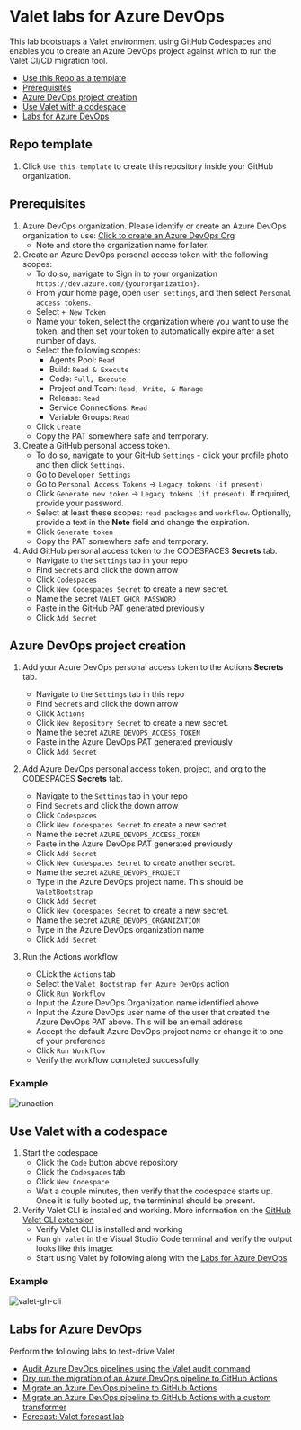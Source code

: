 # Valet labs for Azure DevOps

This lab bootstraps a Valet environment using GitHub Codespaces and enables you to create an Azure DevOps project against which to run the Valet CI/CD migration tool.

- [Use this Repo as a template](#repo-template)
- [Prerequisites](#prerequisites)
- [Azure DevOps project creation](#azure-devops-project-creation)
- [Use Valet with a codespace](#use-valet-with-a-codespace)
- [Labs for Azure DevOps](#labs-for-azure-devops)

## Repo template

1. Click `Use this template` to create this repository inside your GitHub organization.

## Prerequisites
1. Azure DevOps organization. Please identify or create an Azure DevOps organization to use: [Click to create an Azure DevOps Org](https://docs.microsoft.com/en-us/azure/devops/organizations/accounts/create-organization?toc=%2Fazure%2Fdevops%2Fget-started%2Ftoc.json&bc=%2Fazure%2Fdevops%2Fget-started%2Fbreadcrumb%2Ftoc.json&view=azure-devops)
    - Note and store the organization name for later.
2. Create an Azure DevOps personal access token with the following scopes:
    -   To do so, navigate to Sign in to your organization `https://dev.azure.com/{yourorganization}`.
    -   From your home page, open `user settings`, and then select `Personal access tokens`.
    -   Select `+ New Token`
    -   Name your token, select the organization where you want to use the token, and then set your token to automatically expire after a set number of days.
    -   Select the following scopes:
        -   Agents Pool: `Read`
        -   Build: `Read & Execute`
        -   Code: `Full, Execute`
        -   Project and Team: `Read, Write, & Manage`
        -   Release: `Read`
        -   Service Connections: `Read`
        -   Variable Groups: `Read`
    -   Click `Create`
    -   Copy the PAT somewhere safe and temporary.
3. Create a GitHub personal access token. 
    - To do so, navigate to your GitHub `Settings` - click your profile photo and then click `Settings`.
    - Go to `Developer Settings`
    - Go to `Personal Access Tokens` -> `Legacy tokens (if present)`
    - Click `Generate new token` -> `Legacy tokens (if present)`. If required, provide your password.
    - Select at least these scopes: `read packages` and `workflow`. Optionally, provide a text in the **Note** field and change the expiration.
    - Click `Generate token`
    - Copy the PAT somewhere safe and temporary.
4. Add GitHub personal access token to the CODESPACES **Secrets** tab.
    - Navigate to the `Settings` tab in your repo
    - Find `Secrets` and click the down arrow
    - Click `Codespaces`
    - Click `New Codespaces Secret` to create a new secret.
    - Name the secret `VALET_GHCR_PASSWORD`
    - Paste in the GitHub PAT generated previously
    - Click `Add Secret`

## Azure DevOps project creation

1. Add your Azure DevOps personal access token to the Actions **Secrets** tab.
    - Navigate to the `Settings` tab in this repo
    - Find `Secrets` and click the down arrow
    - Click `Actions`
    - Click `New Repository Secret` to create a new secret.
    - Name the secret `AZURE_DEVOPS_ACCESS_TOKEN`
    - Paste in the Azure DevOps PAT generated previously
    - Click `Add Secret`

2. Add Azure DevOps personal access token, project, and org to the CODESPACES **Secrets** tab.
    - Navigate to the `Settings` tab in your repo
    - Find `Secrets` and click the down arrow
    - Click `Codespaces`
    - Click `New Codespaces Secret` to create a new secret.
    - Name the secret `AZURE_DEVOPS_ACCESS_TOKEN`
    - Paste in the Azure DevOps PAT generated previously
    - Click `Add Secret`
    - Click `New Codespaces Secret` to create another secret.
    - Name the secret `AZURE_DEVOPS_PROJECT`
    - Type in the Azure DevOps project name. This should be `ValetBootstrap`
    - Click `Add Secret`
    - Click `New Codespaces Secret` to create a new secret.
    - Name the secret `AZURE_DEVOPS_ORGANIZATION`
    - Type in the Azure DevOps organization name
    - Click `Add Secret`
    
3. Run the Actions workflow
    - CLick the `Actions` tab
    - Select the `Valet Bootstrap for Azure DevOps` action
    - Click `Run Workflow`
    - Input the Azure DevOps Organization name identified above
    - Input the Azure DevOps user name of the user that created the Azure DevOps PAT above. This will be an email address
    - Accept the default Azure DevOps project name or change it to one of your preference
    - Click `Run Workflow`
    - Verify the workflow completed successfully

### Example ###
![runaction](https://user-images.githubusercontent.com/26442605/167679930-9bdf6f4f-2e94-4145-aed3-8ee3e8e91d90.png)


## Use Valet with a codespace

1. Start the codespace
    - Click the `Code` button above repository
    - Click the `Codespaces` tab
    - Click `New Codespace`
    - Wait a couple minutes, then verify that the codespace starts up. Once it is fully booted up, the termininal should be present.
2. Verify Valet CLI is installed and working. More information on the [GitHub Valet CLI extension](https://github.com/github/gh-valet)
    -  Verify Valet CLI is installed and working
    -  Run `gh valet` in the Visual Studio Code terminal and verify the output looks like this image:
    -  Start using Valet by following along with the [Labs for Azure DevOps](#labs-for-azure-devops)
    
### Example ###
![valet-gh-cli](https://user-images.githubusercontent.com/26442605/168842098-45dfe434-fdab-43a6-9a50-0360ec8b85e1.png)


## Labs for Azure DevOps
Perform the following labs to test-drive Valet
- [Audit Azure DevOps pipelines using the Valet audit command](valet-audit-lab.md)
- [Dry run the migration of an Azure DevOps pipeline to GitHub Actions](valet-dry-run-lab.md)
- [Migrate an Azure DevOps pipeline to GitHub Actions](valet-migrate-lab.md)
- [Migrate an Azure DevOps pipeline to GitHub Actions with a custom transformer](valet-migrate-custom-lab.md)
- [Forecast: Valet forecast lab](valet-forecast-lab.md)
